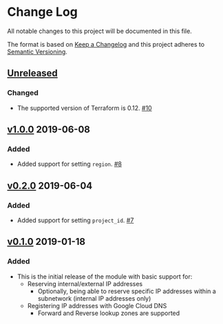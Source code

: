 # Change Log

All notable changes to this project will be documented in this file.

The format is based on [Keep a Changelog](http://keepachangelog.com/) and this
project adheres to [Semantic Versioning](http://semver.org/).

## [Unreleased]

### Changed

- The supported version of Terraform is 0.12. [#10]

## [v1.0.0](https://github.com/terraform-google-modules/terraform-google-address/releases/tag/v1.0.0) 2019-06-08

### Added
- Added support for setting `region`. [#8](https://github.com/terraform-google-modules/terraform-google-address/pull/8)

## [v0.2.0](https://github.com/terraform-google-modules/terraform-google-address/releases/tag/v0.2.0) 2019-06-04

### Added
- Added support for setting `project_id`. [#7](https://github.com/terraform-google-modules/terraform-google-address/pull/7)

## [v0.1.0](https://github.com/terraform-google-modules/terraform-google-address/releases/tag/v0.1.0) 2019-01-18

### Added
- This is the initial release of the module with basic support for:
    - Reserving internal/external IP addresses
        - Optionally, being able to reserve specific IP addresses within a subnetwork (internal IP addresses only)
    - Registering IP addresses with Google Cloud DNS
        - Forward and Reverse lookup zones are supported

[Unreleased]: https://github.com/terraform-google-modules/terraform-google-address/compare/v1.0.0...HEAD
[#10]: https://github.com/terraform-google-modules/terraform-google-address/pull/10
